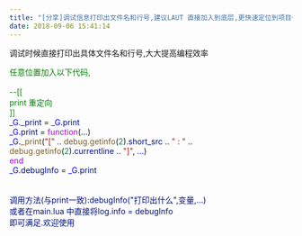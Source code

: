 ```yaml
---
title: "[分享]调试信息打印出文件名和行号,建议LAUT 直接加入到底层,更快速定位到项目代码位置."
date: 2018-09-06 15:41:14
---
```


<p>调试时候直接打印出具体文件名和行号,大大提高编程效率<br /></p>

<div><div><span style="color:#008000;">任意位置加入以下代码,</span></div><div><span style="color:#008000;"><br /></span></div><div><span style="color:#008000;">--[[</span></div><div><span style="color:#008000;">    print 重定向</span></div><div><span style="color:#008000;">]]</span></div><div><span style="color:#0000ff;">_G</span>.<span style="color:#001080;">_print</span> = <span style="color:#0000ff;">_G</span>.<span style="color:#001080;">print</span></div><div><span style="color:#0000ff;">_G</span>.<span style="color:#001080;">print</span> = <span style="color:#af00db;">function</span>(...)</div><div>    <span style="color:#0000ff;">_G</span>.<span style="color:#795e26;">_print</span>(<span style="color:#a31515;">"["</span> .. <span style="color:#795e26;">debug.getinfo</span>(<span style="color:#09885a;">2</span>).<span style="color:#001080;">short_src</span> .. <span style="color:#a31515;">" : "</span> .. <span style="color:#795e26;">debug.getinfo</span>(<span style="color:#09885a;">2</span>).<span style="color:#001080;">currentline</span> .. <span style="color:#a31515;">"]"</span>, <span style="color:#0000ff;">...</span>)</div><div><span style="color:#af00db;">end</span></div><div><span style="color:#0000ff;">_G</span>.<span style="color:#001080;">debugInfo</span> = <span style="color:#0000ff;">_G</span>.<span style="color:#001080;">print</span></div><div><span style="color:#001080;"><br /></span></div><div><span style="color:#001080;"><br /></span></div><div><span style="color:#001080;">调用方法(与print一致):debugInfo("打印出什么",变量,...)</span></div><div><span style="color:#001080;">或者在main.lua 中直接将log.info = debugInfo</span></div><div><span style="color:#001080;">即可满足.欢迎使用</span></div><div><span style="color:#001080;"><br /></span></div><div><span style="color:#001080;"><br /></span></div></div>
